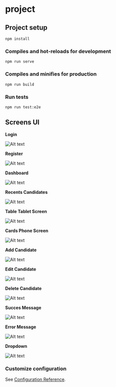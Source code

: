 # project

## Project setup
```
npm install
```

### Compiles and hot-reloads for development
```
npm run serve
```

### Compiles and minifies for production
```
npm run build
```

### Run tests
```
npm run test:e2e

```
## Screens UI
**Login**

![Alt text](src/assets/screens-ui/login.jpg?raw=true "Screenshot")


**Register**

![Alt text](src/assets/screens-ui/register.jpg?raw=true "Screenshot")


**Dashboard**

![Alt text](src/assets/screens-ui/dashboard.jpg?raw=true "Screenshot")


**Recents Candidates**

![Alt text](src/assets/screens-ui/recents-candidates.jpg?raw=true "Screenshot")


**Table Tablet Screen**

![Alt text](src/assets/screens-ui/table-table-screen.jpg?raw=true "Screenshot")

**Cards Phone Screen**

![Alt text](src/assets/screens-ui/cards-phone-screen.jpg?raw=true "Screenshot")


**Add Candidate**

![Alt text](src/assets/screens-ui/add-candidate.jpg?raw=true "Screenshot")


**Edit Candidate**

![Alt text](src/assets/screens-ui/edit-candidate.jpg?raw=true "Screenshot")


**Delete Candidate**

![Alt text](src/assets/screens-ui/delete-candidate.jpg?raw=true "Screenshot")


**Succes Message**

![Alt text](src/assets/screens-ui/success-message.jpg?raw=true "Screenshot")


**Error Message**

![Alt text](src/assets/screens-ui/error-message.jpg?raw=true "Screenshot")


**Dropdown**

![Alt text](src/assets/screens-ui/dropdown.jpg?raw=true "Screenshot")
### Customize configuration
See [Configuration Reference](https://cli.vuejs.org/config/).
